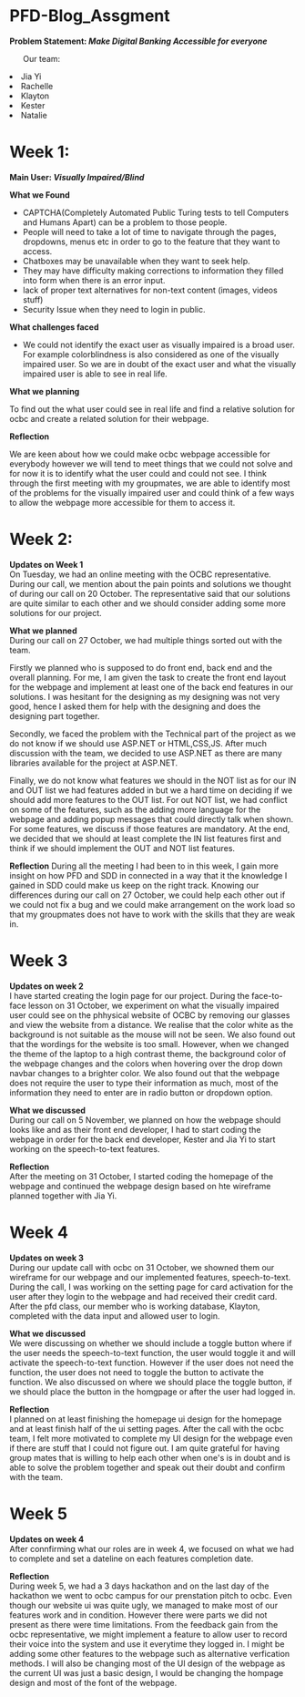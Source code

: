 # PFD-Blog_Assgment
<b>Problem Statement: <i>Make Digital Banking Accessible for everyone</i></b>

<ul>Our team: </ul>
<li>Jia Yi</li>
<li>Rachelle</li>
<li>Klayton</li>
<li>Kester</li>
<li>Natalie</li>

# Week 1:
<b>Main User: <i>Visually Impaired/Blind</b></i>

<b>What we Found</b>
<ul>
  <li>CAPTCHA(Completely Automated Public Turing tests to tell Computers and Humans Apart) can be a problem to those people.</li>
  <li>People will need to take a lot of time to navigate through the pages, dropdowns, menus etc in order to go to the feature that they want to access.</li>
  <li>Chatboxes may be unavailable when they want to seek help.</li>
  <li>They may have difficulty making corrections to information they filled into form when there is an error input.</li>
  <li>lack of proper text alternatives for non-text content (images, videos stuff)</li>
  <li>Security Issue when they need to login in public.</li>
</ul>

<b>What challenges faced</b>
<ul>
  <li>We could not identify the exact user as visually impaired is a broad user. For example colorblindness is also considered as one of the visually impaired user. So we are in doubt of the exact user and what the visually impaired user is able to see in real life.</li>
</ul>

<b>What we planning</b>
<p>To find out the what user could see in real life and find a relative solution for ocbc and create a related solution for their webpage.</p>

<b>Reflection</b>
<p>We are keen about how we could make ocbc webpage accessible for everybody however we will tend to meet things that we could not solve and for now it is to identify what the user could and could not see. I think through the first meeting with my groupmates, we are able to identify most of the problems for the visually impaired user and could think of a few ways to allow the webpage more accessible for them to access it.</p>


# Week 2:
<b>Updates on Week 1</b><br>
On Tuesday, we had an online meeting with the OCBC representative. During our call, we mention about the pain points and solutions we thought of during our call on 20 October. The representative said that our solutions are quite similar to each other and we should consider adding some more solutions for our project.

<b>What we planned</b><br>
During our call on 27 October, we had multiple things sorted out with the team. 

Firstly we planned who is supposed to do front end, back end and the overall planning. For me, I am given the task to create the front end layout for the webpage and implement at least one of the back end features in our solutions. I was hesitant for the designing as my designing was not very good, hence I asked them for help with the designing and does the designing part together. 

Secondly, we faced the problem with the Technical part of the project as we do not know if we should use ASP.NET or HTML,CSS,JS. After much discussion with the team, we decided to use ASP.NET as there are many libraries available for the project at ASP.NET.

Finally, we do not know what features we should in the NOT list as for our IN and OUT list we had features added in but we a hard time on deciding if we should add more features to the OUT list. For out NOT list, we had conflict on some of the features, such as the adding more language for the webpage and adding popup messages that could directly talk when shown. For some features, we discuss if those features are mandatory. At the end, we decided that we should at least complete the IN list features first and think if we should implement the OUT and NOT list features.

<b>Reflection</b>
During all the meeting I had been to in this week, I gain more insight on how PFD and SDD in connected in a way that it the knowledge I gained in SDD could make us keep on the right track. Knowing our differences during our call on 27 October, we could help each other out if we could not fix a bug and we could make arrangement on the work load so that my groupmates does not have to work with the skills that they are weak in.

# Week 3
<b>Updates on week 2</b><br>
I have started creating the login page for our project. During the face-to-face lesson on 31 October, we experiment on what the visually impaired user could see on the phhysical website of OCBC by removing our glasses and view the website from a distance. We realise that the color white as the background is not suitable as the mouse will not be seen. We also found out that the wordings for the website is too small. However, when we changed the theme of the laptop to a high contrast theme, the background color of the webpage changes and the colors when hovering over the drop down navbar changes to a brighter color. We also found out that the webpage does not require the user to type their information as much, most of the information they need to enter are in radio button or dropdown option.</b>

<b>What we discussed</b><br>
During our call on 5 November, we planned on how the webpage should looks like and as their front end developer, I had to start coding the webpage in order for the back end developer, Kester and Jia Yi to start working on the speech-to-text features. 

<b>Reflection</b><br>
After the meeting on 31 October, I started coding the homepage of the webpage and continued the webpage design based on hte wireframe planned together with Jia Yi. 

# Week 4
<b>Updates on week 3</b><br>
During our update call with ocbc on 31 October, we showned them our wireframe for our webpage and our implemented features, speech-to-text. During the call, I was working on the setting page for card activation for the user after they login to the webpage and had received their credit card. After the pfd class, our member who is working database, Klayton, completed with the data input and allowed user to login. 

<b>What we discussed</b><br>
We were discussing on whether we should include a toggle button where if the user needs the speech-to-text function, the user would toggle it and will activate the speech-to-text function. However if the user does not need the function, the user does not need to toggle the button to activate the function. We also discussed on where we should place the toggle button, if we should place the button in the homgpage or after the user had logged in.

<b>Reflection</b><br>
I planned on at least finishing the homepage ui design for the homepage and at least finish half of the ui setting pages. After the call with the ocbc team, I felt more motivated to complete my UI design for the webpage even if there are stuff that I could not figure out. I am quite grateful for having group mates that is willing to help each other when one's is in doubt and is able to solve the problem together and speak out their doubt and confirm with the team.

# Week 5
<b>Updates on week 4</b><br>
After connfirming what our roles are in week 4, we focused on what we had to complete and set a dateline on each features completion date. 

<b>Reflection</b><br>
During week 5, we had a 3 days hackathon and on the last day of the hackathon we went to ocbc campus for our prenstation pitch to ocbc. Even though our website ui was quite ugly, we managed to make most of our features work and in condition. However there were parts we did not present as there were time limitations. From the feedback gain from the ocbc representative, we might implement a feature to allow user to record their voice into the system and use it everytime they logged in. I might be adding some other features to the webpage such as alternative verfication methods. I will also be changing most of the UI design of the webpage as the current UI was just a basic design, I would be changing the hompage design and most of the font of the webpage.


